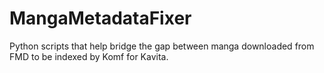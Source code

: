 # MangaMetadataFixer
Python scripts that help bridge the gap between manga downloaded from FMD to be indexed by Komf for Kavita.
